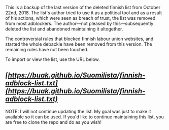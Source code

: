 
This is a backup of the last version of the deleted finnish list from October 22nd, 2018.
The list's author tried to use it as a political tool and as a result of his actions, which were seen as breach of trust, the list was removed from most adblockers. The author—not pleased by this—subsequently deleted the list and abandoned maintaining it altogether.

The controversial rules that blocked finnish labour union websites, and started the whole debackle have been removed from this version. The remaining rules have not been touched.

To import or view the list, use the URL below.
## *[https://buak.github.io/Suomilista/finnish-adblock-list.txt](https://buak.github.io/Suomilista/finnish-adblock-list.txt)*

NOTE: I will not continue updating the list. My goal was just to make it available so it can be used. If you'd like to continue maintaining this list, you are free to clone the repo and do as you wish!
